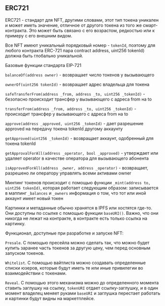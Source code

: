 ## ERC721

ERC721 - стандарт для NFT, другими словами, этот тип токена уникален и может иметь значение, отличное от другого токена из того же смарт-контракта. Это может быть связано с его возрастом, редкостью или к примеру с его внешним видом.
      
Все NFT имеют уникальный порядковый номер - `tokenId`, поэтому для любого контракта ERC-721 пара contract address, uint256 tokenId) должна быть глобально уникальной.

Базовые функции стандарта EIP-721

`balanceOf(address owner)` - возвращает число токенов у вызывающего 

`ownerOf(uint256 tokenId)` - возвращает адрес владельца для токена

`safeTransferFrom(address _from, address _to, uint256 _tokenId)` - безопасно происходит трансфер у вызывающего с адреса from на to 

`transferFrom(address _from, address _to, uint256 _tokenId)` - происходит трансфер у вызывающего с адреса from на to

`approve(address _approved, uint256 _tokenId)` - дает разрешение approved на передачу токена tokenId другому аккаунту

`getApproved(uint256 _tokenId)` - возвращает аккаунт, одобренный для токена tokenId

`getApprovalForAll(address _operator, bool _approved)` -  утверждает или удаляет operator в качестве оператора для вызывающего абонента

`isApprovedForAll(address _owner, address _operator)` - возвращает, разрешено ли оператору управлять всеми активами owner

Минтинг токенов происходит с помощью функции `_mint(address to, uint256 tokenId)`, которая работает следующим образом: записывается в маппинг `_balances` и `_owners` информация о том, что тот или иной аккаунт имеет новый токен

Картинки и метаданные обычно хранятся в IPFS или хостятся где-то. Они доступны по ссылке с помощью функции `baseURI()`. Важно, что они никогда не лежат на контракте, в контракте есть только ссылка на картинку.

Функционал, доступные при разработке и запуске NFT:

`Presale`. С помощью пресейла можно сделать так, что можно будет купить заранее часть токенов за другую цену, чем перед основным запуском токенов. 

`Whitelist`. С помощью вайтлиста можно создавать определенные списки юзеров, которые будут иметь те или иные привилегии во взаимодействии с токенами.

`Reveal`. С помощью этого механизма можно до определенного момента ставить заглушку на ссылку, `tokenURI` отдает ссылку-заглушку, и в один момент владелец меняет руками `baseURI` и заглушка перестает работать и картинки будут видны на маркетплейсе.
